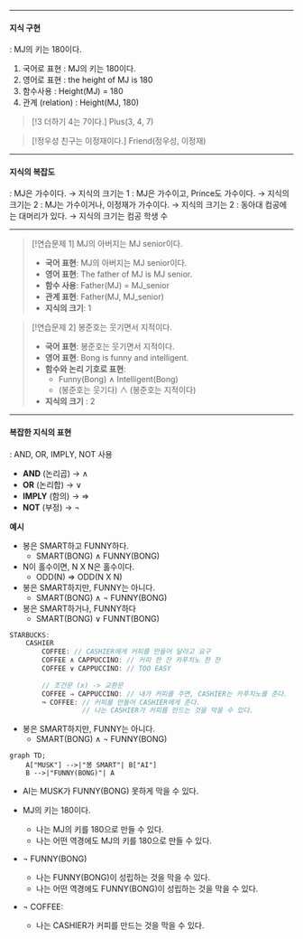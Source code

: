 
---
#### 지식 구현
: MJ의 키는 180이다.
1. 국어로 표현 : MJ의 키는 180이다.
2. 영어로 표현 : the height of MJ is 180
3. 함수사용 : Height(MJ) = 180
4. 관계 (relation) : Height(MJ, 180)

>[!3 더하기 4는 7이다.]
>Plus(3, 4, 7)

>[!정우성 친구는 이정재이다.]
> Friend(정우성, 이정재)

---
#### 지식의 복잡도
: MJ은 가수이다. → 지식의 크기는 1
: MJ은 가수이고, Prince도 가수이다. → 지식의 크기는 2
: MJ는 가수이거나, 이정재가 가수이다. → 지식의 크기는 2
: 동아대 컴공에는 대머리가 있다. → 지식의 크기는 컴공 학생 수

---
>[!연습문제 1]
>MJ의 아버지는 MJ senior이다.
>- **국어 표현**: MJ의 아버지는 MJ senior이다.
>- **영어 표현**: The father of MJ is MJ senior.
>- **함수 사용**: Father(MJ) = MJ_senior
>- **관계 표현**: Father(MJ, MJ_senior)
>- **지식의 크기**: 1

>[!연습문제 2]
>봉준호는 웃기면서 지적이다.
>- **국어 표현**: 봉준호는 웃기면서 지적이다.
>- **영어 표현**: Bong  is funny and intelligent.
>- **함수와 논리 기호로 표현**:
>    - Funny(Bong) ∧ Intelligent(Bong)
>    - (봉준호는 웃기다) ∧ (봉준호는 지적이다)
>- **지식의 크기** : 2

---
#### 복잡한 지식의 표현
: AND, OR, IMPLY, NOT 사용
- **AND** (논리곱) → ∧
- **OR** (논리합) → ∨
- **IMPLY** (함의) → ⇒
- **NOT** (부정) → ¬

**예시**
- 봉은 SMART하고 FUNNY하다.
	- SMART(BONG) ∧ FUNNY(BONG)
- N이 홀수이면, N X N은 홀수이다. 
	- ODD(N) ⇒ ODD(N X N)
- 봉은 SMART하지만, FUNNY는 아니다.
	- SMART(BONG) ∧ ¬ FUNNY(BONG)
- 봉은 SMART하거나, FUNNY하다
	- SMART(BONG) ∨ FUNNT(BONG)

```C
STARBUCKS:
	CASHIER
		COFFEE: // CASHIER에게 커피를 만들어 달라고 요구
		COFFEE ∧ CAPPUCCINO: // 커피 한 잔 카푸치노 한 잔
		COFFEE ∨ CAPPUCCINO: // TOO EASY
		
		// 조건문 (x) -> 교환문
		COFFEE ⇒ CAPPUCCINO: // 내가 커피를 주면, CASHIER는 카푸치노를 준다.
		¬ COFFEE: // 커피를 만들어 CASHIER에게 준다.
				  // 나는 CASHIER가 커피를 만드는 것을 막을 수 있다.
```

- 봉은 SMART하지만, FUNNY는 아니다.
	- SMART(BONG) ∧ ¬ FUNNY(BONG)

```mermaid
graph TD;
    A["MUSK"] -->|"봉 SMART"| B["AI"]
    B -->|"FUNNY(BONG)"| A
```
- AI는 MUSK가 FUNNY(BONG) 못하게 막을 수 있다.

- MJ의 키는 180이다.
	- 나는 MJ의 키를 180으로 만들 수 있다.
	- 나는 어떤 역경에도 MJ의 키를 180으로 만들 수 있다.

- ¬ FUNNY(BONG)
	- 나는 FUNNY(BONG)이 성립하는 것을 막을 수 있다.
	- 나는 어떤 역경에도 FUNNY(BONG)이 성립하는 것을 막을 수 있다.

- ¬ COFFEE:
	- 나는 CASHIER가 커피를 만드는 것을 막을 수 있다.